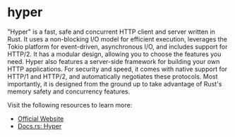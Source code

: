 # hyper

"Hyper" is a fast, safe and concurrent HTTP client and server written in Rust. It uses a non-blocking I/O model for efficient execution, leverages the Tokio platform for event-driven, asynchronous I/O, and includes support for HTTP/2. It has a modular design, allowing you to choose the features you need. Hyper also features a server-side framework for building your own HTTP applications. For security and speed, it comes with native support for HTTP/1 and HTTP/2, and automatically negotiates these protocols. Most importantly, it is designed from the ground up to take advantage of Rust's memory safety and concurrency features.

Visit the following resources to learn more:

- [Official Website](https://hyper.rs/)
- [Docs.rs: Hyper](https://docs.rs/hyper/latest/hyper/)
